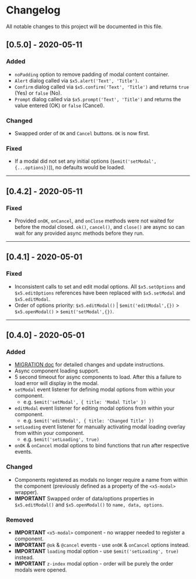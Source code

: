 # Changelog

All notable changes to this project will be documented in this file.

## [0.5.0] - 2020-05-11

### Added

- `noPadding` option to remove padding of modal content container.
- `Alert` dialog called via `$x5.alert('Text', 'Title')`.
- `Confirm` dialog called via `$x5.confirm('Text', 'Title')` and returns `true` (Yes) or `false` (No).
- `Prompt` dialog called via `$x5.prompt('Text', 'Title')` and returns the value entered (OK) or `false` (Cancel).

### Changed

- Swapped order of `OK` and `Cancel` buttons. `OK` is now first.

### Fixed

- If a modal did not set any initial options (`$emit('setModal', {...options})`)), no defaults would be loaded.

---

## [0.4.2] - 2020-05-11

### Fixed

- Provided `onOK`, `onCancel`, and `onClose` methods were not waited for before the modal closed. `ok()`, `cancel()`, and `close()` are async so can wait for any provided async methods before they run.

---

## [0.4.1] - 2020-05-01

### Fixed

- Inconsistent calls to set and edit modal options. All `$x5.setOptions` and `$x5.editOptions` references have been replaced with `$x5.setModal` and `$x5.editModal`.
- Order of options priority: `$x5.editModal()` | `$emit('editModal',{})` > `$x5.openModal()` > `$emit('setModal',{})`.

---

## [0.4.0] - 2020-05-01

### Added

- [MIGRATION doc]('./MIGRATION.md) for detailed changes and update instructions.
- Async component loading support.
- 5 second timeout for async components to load. After this a failure to load error will display in the modal.
- `setModal` event listener for defining modal options from within your component.
  - e.g. `$emit('setModal', { title: 'Modal Title' })`
- `editModal` event listener for editing modal options from within your component.
  - e.g. `$emit('editModal', { title: 'Changed Title' })`
- `setLoading` event listener for manually activating modal loading overlay from within your component.
  - e.g. `$emit('setLoading', true)`
- `onOK` & `onCancel` modal options to bind functions that run after respective events.

### Changed

- Components registered as modals no longer require a name from within the component (previously defined as a property of the `<x5-modal>` wrapper).
- **IMPORTANT** Swapped order of data/options properties in `$x5.editModal()` and `$x5.openModal()` to `name, data, options`.

### Removed

- **IMPORTANT** `<x5-modal>` component - no wrapper needed to register a component.
- **IMPORTANT** `@ok` & `@cancel` events - use `onOK` & `onCancel` options instead.
- **IMPORTANT** `loading` modal option - use `$emit('setLoading', true)` instead.
- **IMPORTANT** `z-index` modal option - order will be purely the order modals were opened.
